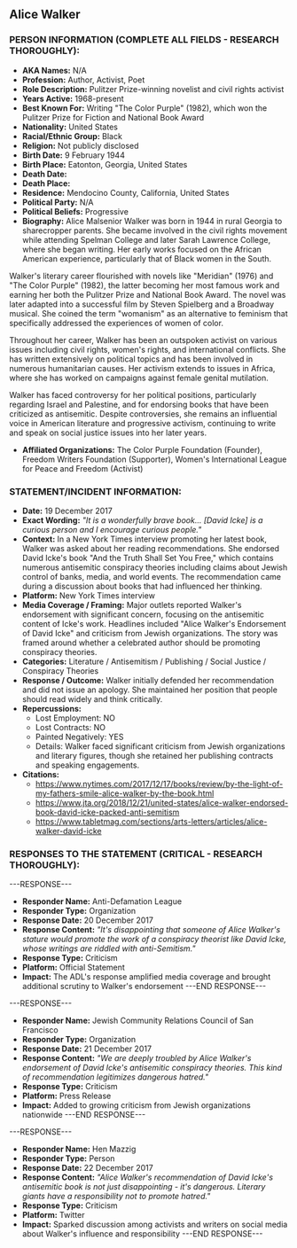 ## Alice Walker

### PERSON INFORMATION (COMPLETE ALL FIELDS - RESEARCH THOROUGHLY):

- **AKA Names:** N/A
- **Profession:** Author, Activist, Poet
- **Role Description:** Pulitzer Prize-winning novelist and civil rights activist
- **Years Active:** 1968-present
- **Best Known For:** Writing "The Color Purple" (1982), which won the Pulitzer Prize for Fiction and National Book Award
- **Nationality:** United States
- **Racial/Ethnic Group:** Black
- **Religion:** Not publicly disclosed
- **Birth Date:** 9 February 1944
- **Birth Place:** Eatonton, Georgia, United States
- **Death Date:** 
- **Death Place:** 
- **Residence:** Mendocino County, California, United States
- **Political Party:** N/A
- **Political Beliefs:** Progressive
- **Biography:** Alice Malsenior Walker was born in 1944 in rural Georgia to sharecropper parents. She became involved in the civil rights movement while attending Spelman College and later Sarah Lawrence College, where she began writing. Her early works focused on the African American experience, particularly that of Black women in the South.

Walker's literary career flourished with novels like "Meridian" (1976) and "The Color Purple" (1982), the latter becoming her most famous work and earning her both the Pulitzer Prize and National Book Award. The novel was later adapted into a successful film by Steven Spielberg and a Broadway musical. She coined the term "womanism" as an alternative to feminism that specifically addressed the experiences of women of color.

Throughout her career, Walker has been an outspoken activist on various issues including civil rights, women's rights, and international conflicts. She has written extensively on political topics and has been involved in numerous humanitarian causes. Her activism extends to issues in Africa, where she has worked on campaigns against female genital mutilation.

Walker has faced controversy for her political positions, particularly regarding Israel and Palestine, and for endorsing books that have been criticized as antisemitic. Despite controversies, she remains an influential voice in American literature and progressive activism, continuing to write and speak on social justice issues into her later years.

- **Affiliated Organizations:** The Color Purple Foundation (Founder), Freedom Writers Foundation (Supporter), Women's International League for Peace and Freedom (Activist)

### STATEMENT/INCIDENT INFORMATION:
- **Date:** 19 December 2017
- **Exact Wording:** *"It is a wonderfully brave book... [David Icke] is a curious person and I encourage curious people."*
- **Context:** In a New York Times interview promoting her latest book, Walker was asked about her reading recommendations. She endorsed David Icke's book "And the Truth Shall Set You Free," which contains numerous antisemitic conspiracy theories including claims about Jewish control of banks, media, and world events. The recommendation came during a discussion about books that had influenced her thinking.
- **Platform:** New York Times interview
- **Media Coverage / Framing:** Major outlets reported Walker's endorsement with significant concern, focusing on the antisemitic content of Icke's work. Headlines included "Alice Walker's Endorsement of David Icke" and criticism from Jewish organizations. The story was framed around whether a celebrated author should be promoting conspiracy theories.
- **Categories:** Literature / Antisemitism / Publishing / Social Justice / Conspiracy Theories
- **Response / Outcome:** Walker initially defended her recommendation and did not issue an apology. She maintained her position that people should read widely and think critically.
- **Repercussions:**
  - Lost Employment: NO
  - Lost Contracts: NO
  - Painted Negatively: YES
  - Details: Walker faced significant criticism from Jewish organizations and literary figures, though she retained her publishing contracts and speaking engagements.
- **Citations:** 
  - https://www.nytimes.com/2017/12/17/books/review/by-the-light-of-my-fathers-smile-alice-walker-by-the-book.html
  - https://www.jta.org/2018/12/21/united-states/alice-walker-endorsed-book-david-icke-packed-anti-semitism
  - https://www.tabletmag.com/sections/arts-letters/articles/alice-walker-david-icke

### RESPONSES TO THE STATEMENT (CRITICAL - RESEARCH THOROUGHLY):

---RESPONSE---
- **Responder Name:** Anti-Defamation League
- **Responder Type:** Organization
- **Response Date:** 20 December 2017
- **Response Content:** *"It's disappointing that someone of Alice Walker's stature would promote the work of a conspiracy theorist like David Icke, whose writings are riddled with anti-Semitism."*
- **Response Type:** Criticism
- **Platform:** Official Statement
- **Impact:** The ADL's response amplified media coverage and brought additional scrutiny to Walker's endorsement
---END RESPONSE---

---RESPONSE---
- **Responder Name:** Jewish Community Relations Council of San Francisco
- **Responder Type:** Organization
- **Response Date:** 21 December 2017
- **Response Content:** *"We are deeply troubled by Alice Walker's endorsement of David Icke's antisemitic conspiracy theories. This kind of recommendation legitimizes dangerous hatred."*
- **Response Type:** Criticism
- **Platform:** Press Release
- **Impact:** Added to growing criticism from Jewish organizations nationwide
---END RESPONSE---

---RESPONSE---
- **Responder Name:** Hen Mazzig
- **Responder Type:** Person
- **Response Date:** 22 December 2017
- **Response Content:** *"Alice Walker's recommendation of David Icke's antisemitic book is not just disappointing - it's dangerous. Literary giants have a responsibility not to promote hatred."*
- **Response Type:** Criticism
- **Platform:** Twitter
- **Impact:** Sparked discussion among activists and writers on social media about Walker's influence and responsibility
---END RESPONSE---
